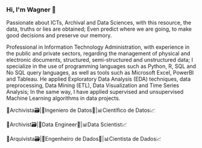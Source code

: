 ### Hi, I'm Wagner 👋

Passionate about ICTs, Archival and Data Sciences, with this resource, the data, truths or lies are obtained; Even predict where we are going, to make good decisions and preserve our memory. 

Professional in Information Technology Administration, with experience in the public and private sectors, regarding the management of physical and electronic documents, structured, semi-structured and unstructured data; I specialize in the use of programming languages such as Python, R, SQL and No SQL query languages, as well as tools such as Microsoft Excel, PowerBI and Tableau. He applied Exploratory Data Analysis (EDA) techniques, data preprocessing, Data Mining (ETL), Data Visualization and Time Series Analysis; In the same way, I have applied supervised and unsupervised Machine Learning algorithms in data projects.


📑Archivista🗃️|💽Ingeniero de Datos💾|📊Científico de Datos📈

📑Archivist🗃️|💽Data Engineer💾|📊Data Scientist📈 

📑Arquivista🗃️|💽Engenheiro de Dados💾|📊Cientista de Dados📈 


<!--
**wagnerfv1117/wagnerfv1117** is a ✨ _special_ ✨ repository because its `README.md` (this file) appears on your GitHub profile.

Here are some ideas to get you started:

- 🔭 I’m currently working on ...
- 🌱 I’m currently learning ...
- 👯 I’m looking to collaborate on ...
- 🤔 I’m looking for help with ...
- 💬 Ask me about ...
- 📫 How to reach me: ...
- 😄 Pronouns: ...
- ⚡ Fun fact: ...
-->
